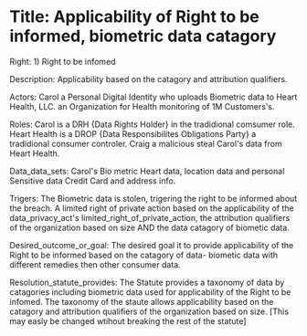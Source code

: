 
# Title: Applicability of Right to be informed, biometric data catagory

Right: 1) Right to be infomed

Description: Applicability based on the catagory and attribution qualifiers.

Actors: Carol a Personal Digital Identity who uploads Biometric data to Heart Health, LLC. an Organization for Health monitoring of 1M Customers's.

Roles: Carol is a DRH {Data Rights Holder} in the tradidional comsumer role.  Heart Health is a  DROP {Data Responsibilites Obligations Party} a tradidional
consumer controler. Craig a malicious steal Carol's data from Heart Health.

Data_data_sets: Carol's Bio metric Heart data, location data and personal Sensitive data Credit Card and address info. 

Trigers: The Biometric data is stolen, trigering the right to be informed about the breach. A limited right of private action based on the 
applicability of the data_privacy_act's limited_right_of_private_action,  the  attribution qualifiers of the organization based on size AND the data catagory of biometic data.

Desired_outcome_or_goal: The desired goal it to provide applicability of the Right to be informed based on the catagory of data- biometic data with different 
remedies then other consumer data.

Resolution_statute_provides: The Statute provides a taxonomy of data by catagories including biometric data used for applicability of the Right to be infomed.
The taxonomy of the staute allows applicability based on the catagory and attribution qualifiers of the organization based on size. [This may easly be changed 
wtihout breaking the rest of the statute] 

